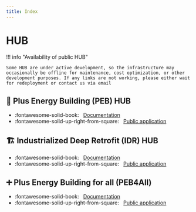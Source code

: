 ```yaml
---
title: Index
---
```


# HUB

!!! info "Availability of public HUB"

    Some HUB are under active development, so the infrastructure may occasionally be offline for maintenance, cost optimization, or other development purposes. If any links are not working, please either wait for redeployment or contact us via email 

## 🏡 Plus Energy Building (PEB) HUB


- :fontawesome-solid-book: &nbsp; [Documentation](pebhub.md)
- :fontawesome-solid-up-right-from-square: &nbsp; [Public application](https://energyefficientbuilding.eurac.edu/en/pebhub/)

## 🏗️ Industrialized Deep Retrofit (IDR) HUB


- :fontawesome-solid-book: &nbsp; [Documentation](idrhub.md)
- :fontawesome-solid-up-right-from-square: &nbsp; [Public application](https://energyefficientbuilding.eurac.edu/en/reno-hub/)

## ➕ Plus Energy Building for all (PEB4All)


- :fontawesome-solid-book: &nbsp; [Documentation](peb4all.md)
- :fontawesome-solid-up-right-from-square: &nbsp; [Public application](https://peb4all.eurac.edu/?lang=en)
